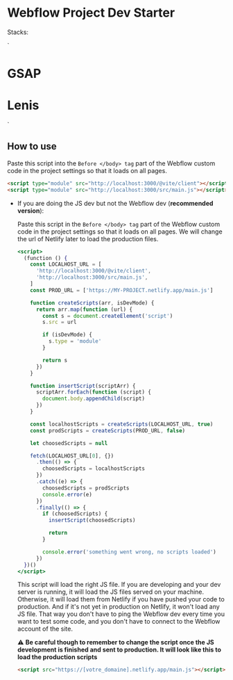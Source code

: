 # Webflow Project Dev Starter

Stacks:

`
# GSAP
# Lenis
`

## How to use
  Paste this script into the `Before </body> tag` part of the Webflow custom code in the project settings so that it loads on all pages.
 


  ```html
  <script type="module" src="http://localhost:3000/@vite/client"></script>
  <script type="module" src="http://localhost:3000/src/main.js"></script>
````

- If you are doing the JS dev but not the Webflow dev (**recommended version**):

  Paste this script in the `Before </body> tag` part of the Webflow custom code in the project settings so that it loads on all pages. We will change the url of Netlify later to load the production files.

  ```jsx
  <script>
    (function () {
      const LOCALHOST_URL = [
        'http://localhost:3000/@vite/client',
        'http://localhost:3000/src/main.js',
      ]
      const PROD_URL = ['https://MY-PROJECT.netlify.app/main.js']

      function createScripts(arr, isDevMode) {
        return arr.map(function (url) {
          const s = document.createElement('script')
          s.src = url

          if (isDevMode) {
            s.type = 'module'
          }

          return s
        })
      }

      function insertScript(scriptArr) {
        scriptArr.forEach(function (script) {
          document.body.appendChild(script)
        })
      }

      const localhostScripts = createScripts(LOCALHOST_URL, true)
      const prodScripts = createScripts(PROD_URL, false)

      let choosedScripts = null

      fetch(LOCALHOST_URL[0], {})
        .then(() => {
          choosedScripts = localhostScripts
        })
        .catch((e) => {
          choosedScripts = prodScripts
          console.error(e)
        })
        .finally(() => {
          if (choosedScripts) {
            insertScript(choosedScripts)

            return
          }

          console.error('something went wrong, no scripts loaded')
        })
    })()
  </script>
  ```

  This script will load the right JS file. If you are developing and your dev server is running, it will load the JS files served on your machine. Otherwise, it will load them from Netlify if you have pushed your code to production. And if it's not yet in production on Netlify, it won't load any JS file.
  That way you don't have to ping the Webflow dev every time you want to test some code, and you don't have to connect to the Webflow account of the site.

  ⚠️ **Be careful though to remember to change the script once the JS development is finished and sent to production. It will look like this to load the production scripts**

  ```html
  <script src="https://[votre_domaine].netlify.app/main.js"></script>
  ```

 
